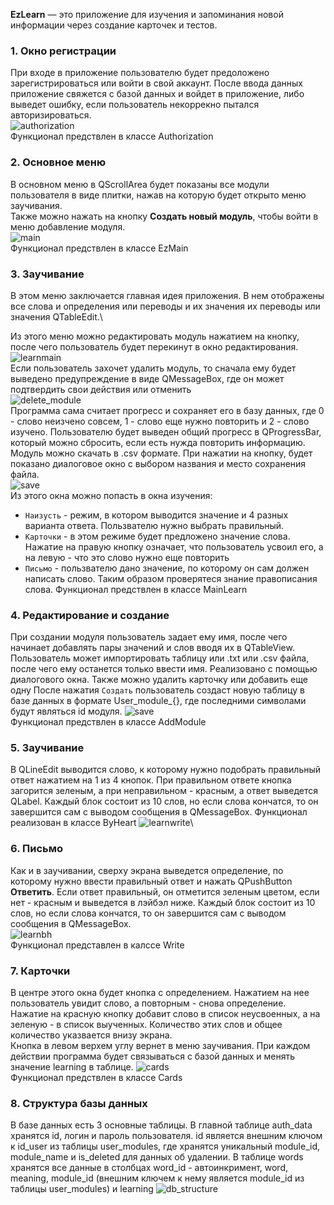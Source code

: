 **EzLearn** — это приложение для изучения и запоминания новой информации через создание карточек и тестов.

### 1. Окно регистрации

При входе в приложение пользователю будет предоложено зарегистрироваться или войти в свой аккаунт. 
После ввода данных приложение свяжется с базой данных и войдет в приложение, либо выведет ошибку,
если пользователь некоррекно пытался авторизироваться.\
![authorization](https://user-images.githubusercontent.com/92945480/140500456-1648771b-7602-4186-a3f4-34dd759e000b.png)\
Функционал предствлен в классе Authorization

### 2. Основное меню

В основном меню в QScrollArea будет показаны все модули пользователя в виде плитки, нажав на которую
будет открыто меню заучивания.\
Также можно нажать на кнопку __Создать новый модуль__, чтобы войти в меню добавление модуля.\
![main](https://user-images.githubusercontent.com/92945480/140500538-a7785a1d-7a18-4c3d-bfba-030543bd4574.png)\
Функционал предствлен в классе EzMain

### 3. Заучивание

В этом меню заключается главная идея приложения. В нем отображены все слова и определения или переводы и
их значения их переводы или значения QTableEdit.\

Из этого меню можно редактировать модуль нажатием на кнопку, после чего пользователь будет перекинут в окно
редактирования.\
![learnmain](https://user-images.githubusercontent.com/92945480/140658834-cdec7e33-3ab7-40f3-8582-07538572e729.png)\
Если пользователь захочет удалить модуль, то сначала ему будет выведено предупреждение в виде 
QMessageBox, где он может подтвердить свои действия или отменить\
![delete_module](https://user-images.githubusercontent.com/92945480/140500830-485854d1-3f18-4991-a748-263efafb0d06.png)\
Программа сама считает прогресс и сохраняет его в базу данных, где 0 - слово неизчено совсем, 
1 - слово еще нужно повторить и 2 - слово изучено. Пользователю будет выведен общий прогресс в
QProgressBar, который можно сбросить, если есть нужда повторить информацию.\
Модуль можно скачать в .csv формате. При нажатии на кнопку, будет показано диалоговое окно с выбором
названия и место сохранения файла.\
![save](https://user-images.githubusercontent.com/92945480/140500851-0e034d24-90d5-4607-a49a-1936b56a5612.png)\
Из этого окна можно попасть в окна изучения:

* `Наизусть` - режим, в котором выводится значение и 4 разных варианта ответа. Пользвателю нужно выбрать правильный.
* `Карточки` - в этом режиме будет предложено значение слова. Нажатие на правую кнопку означает, что пользователь усвоил
  его, а на левую - что это слово нужно еще повторить
* `Письмо` - пользвателю дано значение, по которому он сам должен написать слово. Таким образом проверятеся знание
  правописания слова.
Функционал предствлен в классе MainLearn
### 4. Редактирование и создание 

При создании модуля пользователь задает ему имя, после чего начинает добавлять пары значений и слов вводя их в QTableView.
Пользователь может импортировать таблицу или .txt или .csv файла, после чего ему останется только ввести имя. Реализовано
с помощью диалогового окна. Также можно удалить карточку или добавить еще одну
После нажатия `Создать` пользователь создаст новую таблицу в базе данных в формате User_module_{}, где
последними символами будут являться id модуля.
![save](https://user-images.githubusercontent.com/92945480/140500939-1d156065-aa9c-43c0-8e3d-33451d2cc041.png)\
Функционал предствлен в классе AddModule

### 5. Заучивание

В QLineEdit выводится слово, к которому нужно подобрать правильный ответ нажатием на 1 из 4 кнопок. При правильном ответе кнопка 
загорится зеленым, а при неправильном - красным, а ответ выведется QLabel. Каждый блок состоит из 10 слов, но если слова кончатся,
то он завершится сам с выводом сообщения в QMessageBox. 
Функционал реализован в классе ByHeart
![learnwrite](https://user-images.githubusercontent.com/92945480/140659088-abce6e36-b156-4de8-afb2-0387974561d9.png)\

### 6. Письмо

Как и в заучивании, сверху экрана выведется определение, по которому нужно ввести правильный ответ и нажать QPushButton
__Ответить__. Если ответ правильный, он отметится зеленым цветом, если нет - красным и выведется в лэйбэл ниже. Каждый блок состоит из 10 слов, но если слова кончатся,
то он завершится сам с выводом сообщения в QMessageBox.\
![learnbh](https://user-images.githubusercontent.com/92945480/140659246-3284002f-99c5-4341-ad67-7f0884f4681a.png)\
Функционал представлен в калссе Write

### 7. Карточки

В центре этого окна будет кнопка с определением. Нажатием на нее пользователь увидит слово, а повторным - снова определение.
Нажатие на красную кнопку добавит слово в список неусвоенных, а на зеленую - в список выученных. Количество этих слов и общее количество указвается внизу экрана.\
Кнопка в левом верхем углу вернет в меню заучивания. При каждом действии программа будет связываться с базой данных и 
менять значение learning в таблице.
![cards](https://user-images.githubusercontent.com/92945480/140500994-8710eba3-29e4-4daa-91ba-c2b00b7f4e2d.png)\
Функционал предствлен в классе Cards

### 8. Структура базы данных
В базе данных есть 3 основные таблицы.
В главной таблице auth_data хранятся id, логин и пароль пользователя. id является внешним ключом к
id_user из таблицы user_modules, где хранятся уникальный module_id, module_name и is_deleted для данных
об удалении. В таблице words хранятся все данные в столбцах word_id - автоинкримент, word, meaning, module_id (внешним
ключем к нему является module_id из таблицы user_modules) и learning
![db_structure](https://user-images.githubusercontent.com/92945480/140659462-35ee987a-8a5f-488a-aa4b-1e87b8505593.png)



